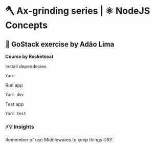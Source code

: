 # 🪓 Ax-grinding series  | ⚛️ NodeJS Concepts

## 🚀 GoStack exercise by Adão Lima

__Course by Rocketseat__

Install dependecies

```shell
Yarn
```

Run app

```shell
Yarn dev
```

Test app

```shell
Yarn test
```

### ⚡️💡 Insights

Remember of use Middlewares to keep things DRY.



